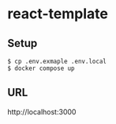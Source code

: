 # react-template

## Setup

```
$ cp .env.exmaple .env.local
$ docker compose up
```

## URL

http://localhost:3000

